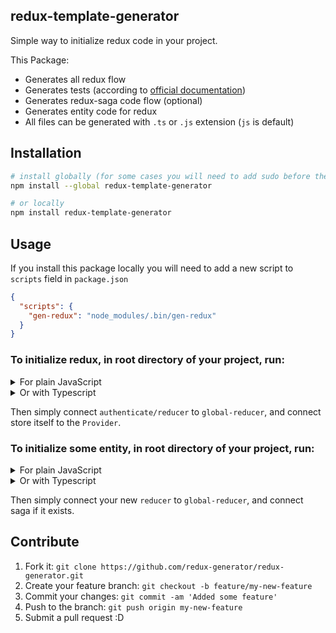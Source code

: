 ## redux-template-generator

Simple way to initialize redux code in your project. 

This Package: 

- Generates all redux flow
- Generates tests (according to [official documentation](https://redux.js.org/recipes/writing-tests))
- Generates redux-saga code flow (optional)
- Generates entity code for redux
- All files can be generated with `.ts` or `.js` extension (`js` is default)


## Installation

```sh
# install globally (for some cases you will need to add sudo before the command)
npm install --global redux-template-generator

# or locally
npm install redux-template-generator
```

## Usage

If you install this package locally you will need to add a new script to `scripts` field in `package.json`

```json
{
  "scripts": {
    "gen-redux": "node_modules/.bin/gen-redux"
  }
}
```

### To initialize redux, in root directory of your project, run:

<details>
    <summary>For plain JavaScript</summary>

```sh
# globally
gen-redux init-redux
# locally
npm run gen-redux init-redux
```

It will generate (redux-saga is optional):

```sh
store folder name /
  ├─ authenticate /
  │  ├─ actions.js
  │  ├─ action.test.js
  │  ├─ reducer.js
  │  ├─ reducer.test.js
  │  ├─ types.js
  │  └─ saga.js
  ├─ index.js
  ├─ global-reducer.js
  ├─ saga.js
  └─ initial-store.js
```
</details>


<details>
    <summary>Or with Typescript</summary>

```sh
# globally
gen-redux init-redux --ts or gen-redux init-redux --typescript
# locally
npm run gen-redux init-redux -- --ts or npm run gen-redux init-redux -- --typescript
```

It will generate (redux-saga is optional):

```sh
store folder name /
  ├─ authenticate /
  │  ├─ actions.ts
  │  ├─ action.test.ts
  │  ├─ reducer.ts
  │  ├─ reducer.test.ts
  │  ├─ model.ts
  │  ├─ types.ts
  │  └─ saga.ts
  ├─ index.ts
  ├─ global-reducer.ts
  ├─ model.ts
  ├─ saga.ts
  └─ initial-store.ts
```
</details>


Then simply connect `authenticate/reducer` to `global-reducer`, and connect store itself to the `Provider`.


### To initialize some entity, in root directory of your project, run:

<details>
    <summary>For plain JavaScript</summary>

```sh
# globally
gen-redux init-entity
# locally
npm run gen-redux init-entity
```

It will generate (redux-saga is optional):

```sh
folder name /
  ├─ actions.js
  ├─ action.test.js
  ├─ reducer.js
  ├─ reducer.test.js
  ├─ types.js
  └─ saga.js
```
</details>


<details>
    <summary>Or with Typescript</summary>

```sh
# globally
gen-redux init-entity --ts or gen-redux init-entity --typescript
# locally
npm run gen-redux init-entity -- --ts or npm run gen-redux init-entity -- --typescript
```

It will generate (redux-saga is optional):

```sh
folder name /
  ├─ actions.ts
  ├─ action.test.ts
  ├─ reducer.ts
  ├─ reducer.test.ts
  ├─ types.ts
  ├─ model.ts
  └─ saga.ts
```
</details>


Then simply connect your new `reducer` to `global-reducer`, and connect saga if it exists.


## Contribute

1. Fork it: `git clone https://github.com/redux-generator/redux-generator.git`
2. Create your feature branch: `git checkout -b feature/my-new-feature`
3. Commit your changes: `git commit -am 'Added some feature'`
4. Push to the branch: `git push origin my-new-feature`
5. Submit a pull request :D
